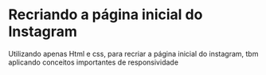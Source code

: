 <h1>Recriando a página inicial do Instagram</h1>
<p>Utilizando apenas Html e css, para recriar a página inicial do instagram, tbm aplicando conceitos importantes de responsividade</p>